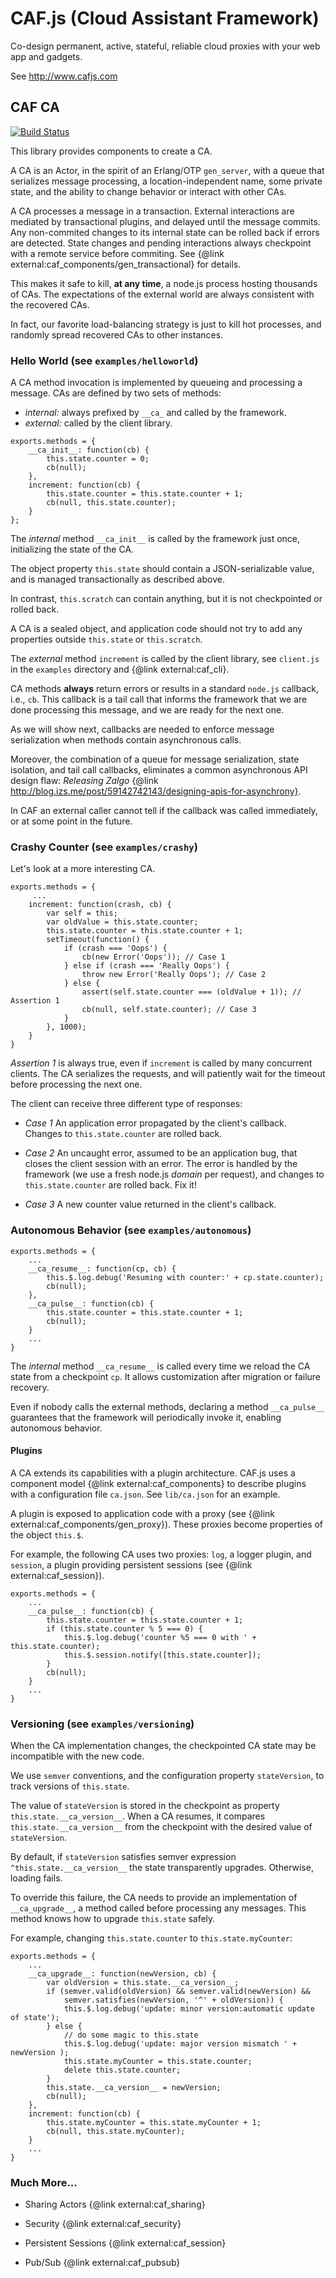 # CAF.js (Cloud Assistant Framework)

Co-design permanent, active, stateful, reliable cloud proxies with your web app and gadgets.

See http://www.cafjs.com

## CAF CA
[![Build Status](http://ci.cafjs.com/api/badges/cafjs/caf_ca/status.svg)](http://ci.cafjs.com/cafjs/caf_ca)

This library provides components to create a CA.

A CA is an Actor, in the spirit of an Erlang/OTP `gen_server`, with a queue that serializes message processing, a location-independent name, some private state, and the ability to change behavior or interact with other CAs.

A CA processes a message in a transaction. External interactions are mediated by transactional plugins, and delayed until the message commits. Any non-commited changes to its internal state can be rolled back if errors are detected. State changes and pending interactions always checkpoint with a remote service before commiting. See {@link external:caf_components/gen_transactional} for details.

This makes it safe to kill, **at any time**, a node.js process hosting thousands of  CAs. The expectations of the external world are always consistent with the recovered CAs.

In fact, our favorite load-balancing strategy is just to kill hot processes, and randomly spread recovered CAs to other instances.

### Hello World (see `examples/helloworld`)

A CA method invocation is implemented by queueing and processing a message. CAs are defined by two sets of methods:

* *internal:* always prefixed by `__ca_` and called by the framework.
* *external:* called by the client library.

```
exports.methods = {
    __ca_init__: function(cb) {
        this.state.counter = 0;
        cb(null);
    },
    increment: function(cb) {
        this.state.counter = this.state.counter + 1;
        cb(null, this.state.counter);
    }
};
```

The *internal* method `__ca_init__` is called by the framework just once, initializing the state of the CA.

The object property `this.state` should contain a JSON-serializable value, and is managed transactionally as described above.

In contrast, `this.scratch` can contain anything, but it is not checkpointed or rolled back.

A CA is a sealed object, and application code should not try to add any properties outside `this.state` or `this.scratch`.

The *external* method `increment` is called by the client library, see `client.js` in the `examples` directory and {@link external:caf_cli}.

CA methods **always** return errors or results in a standard `node.js` callback, i.e., `cb`. This callback is a tail call that informs the framework that we are done processing this message, and we are ready for the next one.

As we will show next, callbacks are needed to enforce message serialization when methods contain asynchronous calls.

Moreover, the combination of a queue for message serialization, state isolation, and tail call callbacks, eliminates a common asynchronous API design flaw: *Releasing Zalgo* {@link http://blog.izs.me/post/59142742143/designing-apis-for-asynchrony}.

In CAF an external caller cannot tell if the callback was called immediately, or at some point in the future.


### Crashy Counter (see `examples/crashy`)

Let's look at a more interesting CA.

```
exports.methods = {
     ...
    increment: function(crash, cb) {
        var self = this;
        var oldValue = this.state.counter;
        this.state.counter = this.state.counter + 1;
        setTimeout(function() {
            if (crash === 'Oops') {
                cb(new Error('Oops')); // Case 1
            } else if (crash === 'Really Oops') {
                throw new Error('Really Oops'); // Case 2
            } else {
                assert(self.state.counter === (oldValue + 1)); // Assertion 1
                cb(null, self.state.counter); // Case 3
            }
        }, 1000);
    }
}
```

*Assertion 1* is always true, even if `increment` is called by many concurrent clients. The CA serializes the requests, and will patiently wait for the timeout  before processing the next one.

The client can receive three different type of responses:

* *Case 1* An application error propagated by the client's callback. Changes to `this.state.counter` are rolled back.

* *Case 2* An uncaught error, assumed to be an application bug, that closes the client session with an error. The error is handled by the framework (we use a fresh node.js *domain* per request), and changes to `this.state.counter` are rolled back. Fix it!

* *Case 3* A new counter value returned in the client's callback.


### Autonomous Behavior (see `examples/autonomous`)

```
exports.methods = {
    ...
    __ca_resume__: function(cp, cb) {
        this.$.log.debug('Resuming with counter:' + cp.state.counter);
        cb(null);
    },
    __ca_pulse__: function(cb) {
        this.state.counter = this.state.counter + 1;
        cb(null);
    }
    ...
}
```

The *internal* method `__ca_resume__` is called every time we reload the CA state from a checkpoint `cp`. It allows customization after migration or failure recovery.

Even if nobody calls the external methods, declaring a method `__ca_pulse__` guarantees that the framework will periodically invoke it, enabling autonomous behavior.

#### Plugins

A CA extends its capabilities with a plugin architecture. CAF.js uses a component model {@link external:caf_components} to describe plugins with a configuration file `ca.json`. See `lib/ca.json` for an example.

A plugin is exposed to application code with a proxy (see {@link external:caf_components/gen_proxy}). These proxies become properties of the object `this.$`.

For example, the following CA uses two proxies: `log`, a logger plugin, and `session`, a plugin providing persistent sessions (see {@link external:caf_session}).

```
exports.methods = {
    ...
    __ca_pulse__: function(cb) {
        this.state.counter = this.state.counter + 1;
        if (this.state.counter % 5 === 0) {
            this.$.log.debug('counter %5 === 0 with ' + this.state.counter);
            this.$.session.notify([this.state.counter]);
        }
        cb(null);
    }
    ...
}
```

### Versioning (see `examples/versioning`)

When the CA implementation changes, the checkpointed CA state may be incompatible with the new code.

We use `semver` conventions, and the configuration property `stateVersion`, to track versions of `this.state`.

The value of `stateVersion` is stored in the checkpoint as property `this.state.__ca_version__`. When a CA resumes, it compares `this.state.__ca_version__` from the checkpoint with the desired value of `stateVersion`.

By default, if `stateVersion` satisfies semver expression `^this.state.__ca_version__` the state transparently upgrades. Otherwise, loading fails.

To override this failure, the CA needs to provide an implementation of `__ca_upgrade__`, a method called before processing any messages. This method knows how to upgrade `this.state` safely.

For example, changing `this.state.counter` to `this.state.myCounter`:

```
exports.methods = {
    ...
    __ca_upgrade__: function(newVersion, cb) {
        var oldVersion = this.state.__ca_version__;
        if (semver.valid(oldVersion) && semver.valid(newVersion) &&
            semver.satisfies(newVersion, '^' + oldVersion)) {
            this.$.log.debug('update: minor version:automatic update of state');
        } else {
            // do some magic to this.state
            this.$.log.debug('update: major version mismatch ' + newVersion );
            this.state.myCounter = this.state.counter;
            delete this.state.counter;
        }
        this.state.__ca_version__ = newVersion;
        cb(null);
    },
    increment: function(cb) {
        this.state.myCounter = this.state.myCounter + 1;
        cb(null, this.state.myCounter);
    }
    ...
}
```

### Much More...

* Sharing Actors {@link external:caf_sharing}

* Security {@link external:caf_security}

* Persistent Sessions {@link external:caf_session}

* Pub/Sub {@link external:caf_pubsub}
